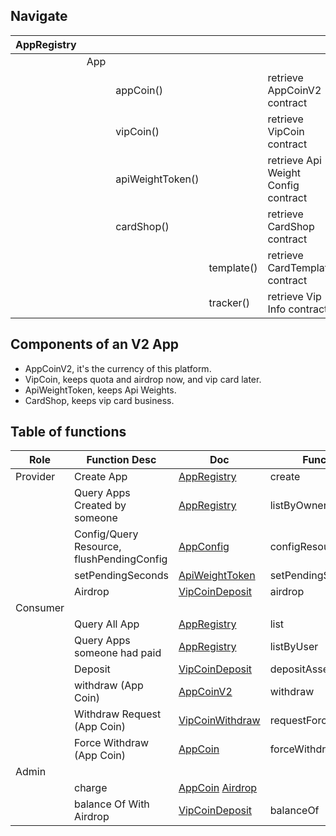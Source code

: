 ## Navigate
|AppRegistry|    |   |||
|  ----|  ----  | ----  | ---- |----|
|  |  App  |   |  ||
|  |    | appCoin() | | retrieve AppCoinV2 contract |
|  |    | vipCoin()  | | retrieve VipCoin contract |
|  |    | apiWeightToken() | | retrieve Api Weight Config contract |
|  |    | cardShop()  | |retrieve CardShop contract |
|  |    |   | template() |retrieve CardTemplate contract |
|  |    |   | tracker() | retrieve Vip Info contract |
## Components of an V2 App
- AppCoinV2, it's the currency of this platform.
- VipCoin, keeps quota and airdrop now, and vip card later.
- ApiWeightToken, keeps Api Weights.
- CardShop, keeps vip card business.
## Table of functions

|Role|  Function Desc  | Doc  |Function|
|  ----|  ----  | ----  | ---- |
| Provider|  Create App  | [AppRegistry](AppRegistry.md)  |create|
| | Query Apps Created by someone  | [AppRegistry](AppRegistry.md) |listByOwner|
| | Config/Query Resource, flushPendingConfig | [AppConfig](../AppConfig.md) |configResourceBatch|
| | setPendingSeconds   | [ApiWeightToken](ApiWeightToken.md) |setPendingSeconds|
| | Airdrop  | [VipCoinDeposit](VipCoinDeposit.md) |airdrop|
| Consumer|    |   ||
| | Query All App  | [AppRegistry](AppRegistry.md) |list|
| | Query Apps someone had paid  | [AppRegistry](AppRegistry.md) |listByUser|
| | Deposit  | [VipCoinDeposit](VipCoinDeposit.md) |depositAsset|
| | withdraw (App Coin) | [AppCoinV2](AppCoinV2.md) |withdraw|
| | Withdraw Request (App Coin) | [VipCoinWithdraw](VipCoinWithdraw.md) |requestForceWithdraw|
| | Force Withdraw (App Coin) | [AppCoin](VipCoinWithdraw.md) |forceWithdraw|
| Admin|    |   ||
| | charge  | [AppCoin](VipCoinDeposit.md) [Airdrop](Airdrop.md) ||
| | balance Of With Airdrop  | [VipCoinDeposit](VipCoinDeposit.md) |balanceOf|